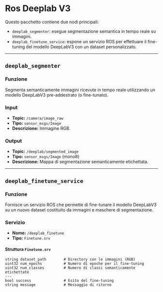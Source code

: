 # Ros Deeplab V3

Questo pacchetto contiene due nodi principali:

- `deeplab_segmenter`: esegue segmentazione semantica in tempo reale su immagini.
- `deeplab_finetune_service`: espone un servizio ROS per effettuare il fine-tuning del modello DeepLabV3 con un dataset personalizzato.

---

## `deeplab_segmenter`

### Funzione
Segmenta semanticamente immagini ricevute in tempo reale utilizzando un modello DeepLabV3 pre-addestrato (o fine-tunato).

### Input
- **Topic:** `/camera/image_raw`
- **Tipo:** `sensor_msgs/Image`
- **Descrizione:** Immagine RGB.

### Output
- **Topic:** `/deeplab/segmented_image`
- **Tipo:** `sensor_msgs/Image` (mono8)
- **Descrizione:** Mappa di segmentazione semanticamente etichettata.

---

## `deeplab_finetune_service`

### Funzione
Fornisce un servizio ROS che permette di fine-tunare il modello DeepLabV3 su un nuovo dataset costituito da immagini e maschere di segmentazione.

### Servizio
- **Nome:** `/deeplab_finetune`
- **Tipo:** `Finetune.srv`

#### Struttura `Finetune.srv`
```srv
string dataset_path        # Directory con le immagini (RGB)
uint32 num_epochs          # Numero di epoche per il fine-tuning
uint32 num_classes         # Numero di classi semanticamente etichettate
---
bool success               # Esito del fine-tuning
string message             # Messaggio di ritorno
